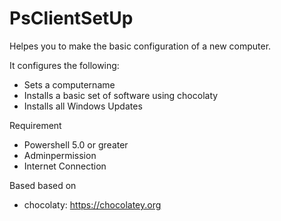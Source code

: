 # PsClientSetUp  
Helpes you to make the basic configuration of a new computer.  

It configures the following:  
- Sets a computername  
- Installs a basic set of software using chocolaty  
- Installs all Windows Updates  

Requirement  
- Powershell 5.0 or greater  
- Adminpermission  
- Internet Connection  

Based based on  
- chocolaty: https://chocolatey.org  